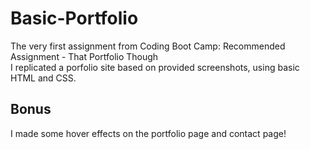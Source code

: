 # Basic-Portfolio
The very first assignment from Coding Boot Camp: Recommended Assignment - That Portfolio Though  
I replicated a porfolio site based on provided screenshots, using basic HTML and CSS. 
## Bonus
I made some hover effects on the portfolio page and contact page!
